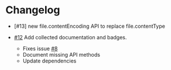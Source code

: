 # Changelog

- [#13] new file.contentEncoding API to replace file.contentType

- [#12] Add collected documentation and badges.
  - Fixes issue [#8]
  - Document missing API methods
  - Update dependencies

[#8]: https://github.com/warehouseai/cdnup/issues/8

[#12]: https://github.com/warehouseai/extract-config/pull/12
